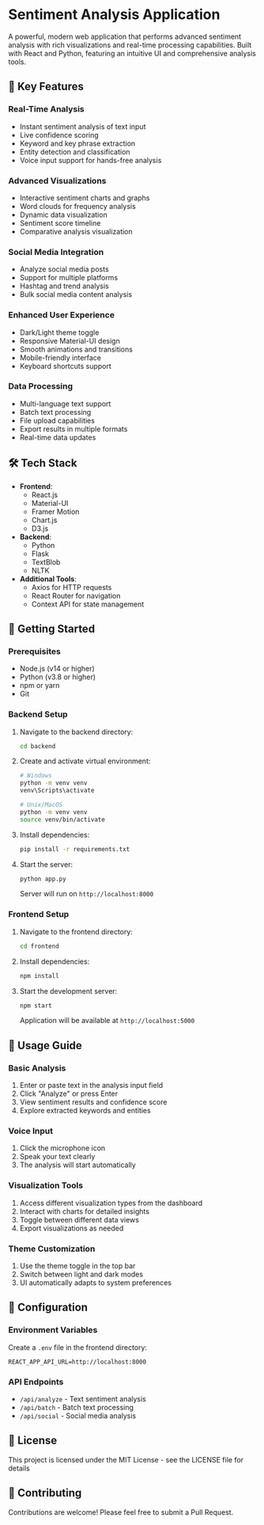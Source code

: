 # Sentiment Analysis Application

A powerful, modern web application that performs advanced sentiment analysis with rich visualizations and real-time processing capabilities. Built with React and Python, featuring an intuitive UI and comprehensive analysis tools.

## 🌟 Key Features

### Real-Time Analysis
- Instant sentiment analysis of text input
- Live confidence scoring
- Keyword and key phrase extraction
- Entity detection and classification
- Voice input support for hands-free analysis

### Advanced Visualizations
- Interactive sentiment charts and graphs
- Word clouds for frequency analysis
- Dynamic data visualization
- Sentiment score timeline
- Comparative analysis visualization

### Social Media Integration
- Analyze social media posts
- Support for multiple platforms
- Hashtag and trend analysis
- Bulk social media content analysis

### Enhanced User Experience
- Dark/Light theme toggle
- Responsive Material-UI design
- Smooth animations and transitions
- Mobile-friendly interface
- Keyboard shortcuts support

### Data Processing
- Multi-language text support
- Batch text processing
- File upload capabilities
- Export results in multiple formats
- Real-time data updates

## 🛠️ Tech Stack
- **Frontend**: 
  - React.js
  - Material-UI
  - Framer Motion
  - Chart.js
  - D3.js
- **Backend**: 
  - Python
  - Flask
  - TextBlob
  - NLTK
- **Additional Tools**:
  - Axios for HTTP requests
  - React Router for navigation
  - Context API for state management

## 🚀 Getting Started

### Prerequisites
- Node.js (v14 or higher)
- Python (v3.8 or higher)
- npm or yarn
- Git

### Backend Setup
1. Navigate to the backend directory:
   ```bash
   cd backend
   ```
2. Create and activate virtual environment:
   ```bash
   # Windows
   python -m venv venv
   venv\Scripts\activate

   # Unix/MacOS
   python -m venv venv
   source venv/bin/activate
   ```
3. Install dependencies:
   ```bash
   pip install -r requirements.txt
   ```
4. Start the server:
   ```bash
   python app.py
   ```
   Server will run on `http://localhost:8000`

### Frontend Setup
1. Navigate to the frontend directory:
   ```bash
   cd frontend
   ```
2. Install dependencies:
   ```bash
   npm install
   ```
3. Start the development server:
   ```bash
   npm start
   ```
   Application will be available at `http://localhost:5000`

## 📱 Usage Guide

### Basic Analysis
1. Enter or paste text in the analysis input field
2. Click "Analyze" or press Enter
3. View sentiment results and confidence score
4. Explore extracted keywords and entities

### Voice Input
1. Click the microphone icon
2. Speak your text clearly
3. The analysis will start automatically

### Visualization Tools
1. Access different visualization types from the dashboard
2. Interact with charts for detailed insights
3. Toggle between different data views
4. Export visualizations as needed

### Theme Customization
1. Use the theme toggle in the top bar
2. Switch between light and dark modes
3. UI automatically adapts to system preferences

## 🔧 Configuration

### Environment Variables
Create a `.env` file in the frontend directory:
```
REACT_APP_API_URL=http://localhost:8000
```

### API Endpoints
- `/api/analyze` - Text sentiment analysis
- `/api/batch` - Batch text processing
- `/api/social` - Social media analysis

## 📄 License
This project is licensed under the MIT License - see the LICENSE file for details

## 🤝 Contributing
Contributions are welcome! Please feel free to submit a Pull Request.
